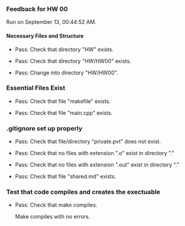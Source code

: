 ### Feedback for HW 00

Run on September 13, 00:44:52 AM.


#### Necessary Files and Structure

+ Pass: Check that directory "HW" exists.

+ Pass: Check that directory "HW/HW00" exists.

+ Pass: Change into directory "HW/HW00".


### Essential Files Exist

+ Pass: Check that file "makefile" exists.

+ Pass: Check that file "main.cpp" exists.


### .gitignore set up properly

+ Pass: Check that file/directory "private.pvt" does not exist.

+ Pass: Check that no files with extension ".o" exist in directory "."

+ Pass: Check that no files with extension ".out" exist in directory "."

+ Pass: Check that file "shared.md" exists.


### Test that code compiles and creates the exectuable

+ Pass: Check that make compiles.

    Make compiles with no errors.



